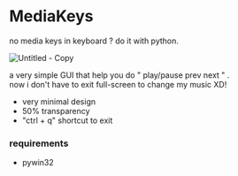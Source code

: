 # MediaKeys
no media keys in keyboard ? do it with python.  
  
![Untitled - Copy](https://user-images.githubusercontent.com/120915619/236251391-0c75b85a-025a-4ac7-b0a6-fefa1229d3d8.png)  
  
a very simple GUI that help you do " play/pause prev next " .  
now i don't have to exit full-screen to change my music XD!  
  
- very minimal design  
- 50% transparency  
- "ctrl + q" shortcut to exit 
  
### requirements
- pywin32
